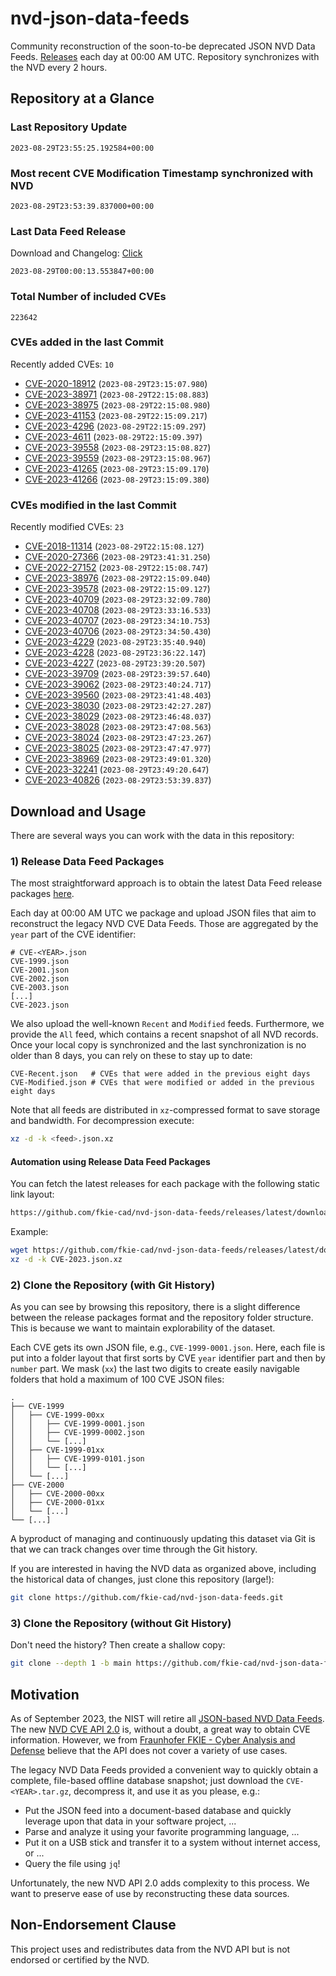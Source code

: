 # nvd-json-data-feeds

Community reconstruction of the soon-to-be deprecated JSON NVD Data Feeds. 
[Releases](https://github.com/fkie-cad/nvd-json-data-feeds/releases/latest) each day at 00:00 AM UTC.
Repository synchronizes with the NVD every 2 hours.

## Repository at a Glance

### Last Repository Update

```plain
2023-08-29T23:55:25.192584+00:00
```

### Most recent CVE Modification Timestamp synchronized with NVD

```plain
2023-08-29T23:53:39.837000+00:00
```

### Last Data Feed Release

Download and Changelog: [Click](https://github.com/fkie-cad/nvd-json-data-feeds/releases/latest)

```plain
2023-08-29T00:00:13.553847+00:00
```

### Total Number of included CVEs

```plain
223642
```

### CVEs added in the last Commit

Recently added CVEs: `10`

* [CVE-2020-18912](CVE-2020/CVE-2020-189xx/CVE-2020-18912.json) (`2023-08-29T23:15:07.980`)
* [CVE-2023-38971](CVE-2023/CVE-2023-389xx/CVE-2023-38971.json) (`2023-08-29T22:15:08.883`)
* [CVE-2023-38975](CVE-2023/CVE-2023-389xx/CVE-2023-38975.json) (`2023-08-29T22:15:08.980`)
* [CVE-2023-41153](CVE-2023/CVE-2023-411xx/CVE-2023-41153.json) (`2023-08-29T22:15:09.217`)
* [CVE-2023-4296](CVE-2023/CVE-2023-42xx/CVE-2023-4296.json) (`2023-08-29T22:15:09.297`)
* [CVE-2023-4611](CVE-2023/CVE-2023-46xx/CVE-2023-4611.json) (`2023-08-29T22:15:09.397`)
* [CVE-2023-39558](CVE-2023/CVE-2023-395xx/CVE-2023-39558.json) (`2023-08-29T23:15:08.827`)
* [CVE-2023-39559](CVE-2023/CVE-2023-395xx/CVE-2023-39559.json) (`2023-08-29T23:15:08.967`)
* [CVE-2023-41265](CVE-2023/CVE-2023-412xx/CVE-2023-41265.json) (`2023-08-29T23:15:09.170`)
* [CVE-2023-41266](CVE-2023/CVE-2023-412xx/CVE-2023-41266.json) (`2023-08-29T23:15:09.380`)


### CVEs modified in the last Commit

Recently modified CVEs: `23`

* [CVE-2018-11314](CVE-2018/CVE-2018-113xx/CVE-2018-11314.json) (`2023-08-29T22:15:08.127`)
* [CVE-2020-27366](CVE-2020/CVE-2020-273xx/CVE-2020-27366.json) (`2023-08-29T23:41:31.250`)
* [CVE-2022-27152](CVE-2022/CVE-2022-271xx/CVE-2022-27152.json) (`2023-08-29T22:15:08.747`)
* [CVE-2023-38976](CVE-2023/CVE-2023-389xx/CVE-2023-38976.json) (`2023-08-29T22:15:09.040`)
* [CVE-2023-39578](CVE-2023/CVE-2023-395xx/CVE-2023-39578.json) (`2023-08-29T22:15:09.127`)
* [CVE-2023-40709](CVE-2023/CVE-2023-407xx/CVE-2023-40709.json) (`2023-08-29T23:32:09.780`)
* [CVE-2023-40708](CVE-2023/CVE-2023-407xx/CVE-2023-40708.json) (`2023-08-29T23:33:16.533`)
* [CVE-2023-40707](CVE-2023/CVE-2023-407xx/CVE-2023-40707.json) (`2023-08-29T23:34:10.753`)
* [CVE-2023-40706](CVE-2023/CVE-2023-407xx/CVE-2023-40706.json) (`2023-08-29T23:34:50.430`)
* [CVE-2023-4229](CVE-2023/CVE-2023-42xx/CVE-2023-4229.json) (`2023-08-29T23:35:40.940`)
* [CVE-2023-4228](CVE-2023/CVE-2023-42xx/CVE-2023-4228.json) (`2023-08-29T23:36:22.147`)
* [CVE-2023-4227](CVE-2023/CVE-2023-42xx/CVE-2023-4227.json) (`2023-08-29T23:39:20.507`)
* [CVE-2023-39709](CVE-2023/CVE-2023-397xx/CVE-2023-39709.json) (`2023-08-29T23:39:57.640`)
* [CVE-2023-39062](CVE-2023/CVE-2023-390xx/CVE-2023-39062.json) (`2023-08-29T23:40:24.717`)
* [CVE-2023-39560](CVE-2023/CVE-2023-395xx/CVE-2023-39560.json) (`2023-08-29T23:41:48.403`)
* [CVE-2023-38030](CVE-2023/CVE-2023-380xx/CVE-2023-38030.json) (`2023-08-29T23:42:27.287`)
* [CVE-2023-38029](CVE-2023/CVE-2023-380xx/CVE-2023-38029.json) (`2023-08-29T23:46:48.037`)
* [CVE-2023-38028](CVE-2023/CVE-2023-380xx/CVE-2023-38028.json) (`2023-08-29T23:47:08.563`)
* [CVE-2023-38024](CVE-2023/CVE-2023-380xx/CVE-2023-38024.json) (`2023-08-29T23:47:23.267`)
* [CVE-2023-38025](CVE-2023/CVE-2023-380xx/CVE-2023-38025.json) (`2023-08-29T23:47:47.977`)
* [CVE-2023-38969](CVE-2023/CVE-2023-389xx/CVE-2023-38969.json) (`2023-08-29T23:49:01.320`)
* [CVE-2023-32241](CVE-2023/CVE-2023-322xx/CVE-2023-32241.json) (`2023-08-29T23:49:20.647`)
* [CVE-2023-40826](CVE-2023/CVE-2023-408xx/CVE-2023-40826.json) (`2023-08-29T23:53:39.837`)


## Download and Usage

There are several ways you can work with the data in this repository:

### 1) Release Data Feed Packages

The most straightforward approach is to obtain the latest Data Feed release packages [here](https://github.com/fkie-cad/nvd-json-data-feeds/releases/latest).

Each day at 00:00 AM UTC we package and upload JSON files that aim to reconstruct the legacy NVD CVE Data Feeds.
Those are aggregated by the `year` part of the CVE identifier:

```
# CVE-<YEAR>.json
CVE-1999.json
CVE-2001.json
CVE-2002.json
CVE-2003.json
[...]
CVE-2023.json
```

We also upload the well-known `Recent` and `Modified` feeds.
Furthermore, we provide the `All` feed, which contains a recent snapshot of all NVD records.
Once your local copy is synchronized and the last synchronization is no older than 8 days, you can rely on these to stay up to date:

```plain
CVE-Recent.json   # CVEs that were added in the previous eight days
CVE-Modified.json # CVEs that were modified or added in the previous eight days
```

Note that all feeds are distributed in `xz`-compressed format to save storage and bandwidth.
For decompression execute:

```sh
xz -d -k <feed>.json.xz
```


#### Automation using Release Data Feed Packages

You can fetch the latest releases for each package with the following static link layout:

```sh
https://github.com/fkie-cad/nvd-json-data-feeds/releases/latest/download/CVE-<YEAR>.json.xz
```

Example:

```sh
wget https://github.com/fkie-cad/nvd-json-data-feeds/releases/latest/download/CVE-2023.json.xz
xz -d -k CVE-2023.json.xz
```

### 2) Clone the Repository (with Git History)

As you can see by browsing this repository, there is a slight difference between the release packages format and the repository folder structure.
This is because we want to maintain explorability of the dataset.

Each CVE gets its own JSON file, e.g., `CVE-1999-0001.json`.
Here, each file is put into a folder layout that first sorts by CVE `year` identifier part and then by `number` part.
We mask (`xx`) the last two digits to create easily navigable folders that hold a maximum of 100 CVE JSON files:

```plain
.
├── CVE-1999
│   ├── CVE-1999-00xx
│   │   ├── CVE-1999-0001.json
│   │   ├── CVE-1999-0002.json
│   │   └── [...]
│   ├── CVE-1999-01xx
│   │   ├── CVE-1999-0101.json
│   │   └── [...]
│   └── [...]
├── CVE-2000
│   ├── CVE-2000-00xx
│   ├── CVE-2000-01xx
│   └── [...]
└── [...]
```

A byproduct of managing and continuously updating this dataset via Git is that we can track changes over time through the Git history.

If you are interested in having the NVD data as organized above, including the historical data of changes, just clone this repository (large!):

```sh
git clone https://github.com/fkie-cad/nvd-json-data-feeds.git
```

### 3) Clone the Repository (without Git History)

Don't need the history? Then create a shallow copy:

```sh
git clone --depth 1 -b main https://github.com/fkie-cad/nvd-json-data-feeds.git
```

## Motivation

As of September 2023, the NIST will retire all [JSON-based NVD Data Feeds](https://nvd.nist.gov/vuln/data-feeds#divRetirementBanner-1).
The new [NVD CVE API 2.0](https://nvd.nist.gov/developers/vulnerabilities) is, without a doubt, a great way to obtain CVE information.
However, we from [Fraunhofer FKIE - Cyber Analysis and Defense](https://www.fkie.fraunhofer.de/en/departments/cad.html) believe that the API does not cover a variety of use cases.

The legacy NVD Data Feeds provided a convenient way to quickly obtain a complete, file-based offline database snapshot; just download the `CVE-<YEAR>.tar.gz`, decompress it, and use it as you please, e.g.:

* Put the JSON feed into a document-based database and quickly leverage upon that data in your software project, ...
* Parse and analyze it using your favorite programming language, ...
* Put it on a USB stick and transfer it to a system without internet access, or ...
* Query the file using `jq`!

Unfortunately, the new NVD API 2.0 adds complexity to this process.
We want to preserve ease of use by reconstructing these data sources.

## Non-Endorsement Clause

This project uses and redistributes data from the NVD API but is not endorsed or certified by the NVD.